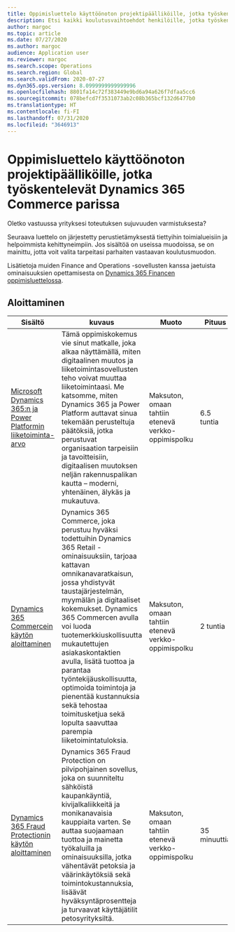```yaml
---
title: Oppimisluettelo käyttöönoton projektipäälliköille, jotka työskentelevät Dynamics 365 Commerce parissa
description: Etsi kaikki koulutusvaihtoehdot henkilöille, jotka työskentelevät käyttöönoton projektipäällikköinä Dynamics 365 Commerce -sovelluksessa.
author: margoc
ms.topic: article
ms.date: 07/27/2020
ms.author: margoc
audience: Application user
ms.reviewer: margoc
ms.search.scope: Operations
ms.search.region: Global
ms.search.validFrom: 2020-07-27
ms.dyn365.ops.version: 8.0999999999999996
ms.openlocfilehash: 8801fa14c72f383449e9bd6a94a626f7dfaa5cc6
ms.sourcegitcommit: 078befcd7f3531073ab2c08b365bcf132d6477b0
ms.translationtype: HT
ms.contentlocale: fi-FI
ms.lasthandoff: 07/31/2020
ms.locfileid: "3646913"
---
```

# <a name="learning-catalog-for-implementation-project-managers-working-with-dynamics-365-commerce"></a>Oppimisluettelo käyttöönoton projektipäälliköille, jotka työskentelevät Dynamics 365 Commerce parissa

Oletko vastuussa yrityksesi toteutuksen sujuvuuden varmistuksesta?

Seuraava luettelo on järjestetty perustietämyksestä tiettyihin toimialueisiin ja helpoimmista kehittyneimpiin. Jos sisältöä on useissa muodoissa, se on mainittu, jotta voit valita tarpeitasi parhaiten vastaavan koulutusmuodon.

Lisätietoja muiden Finance and Operations -sovellusten kanssa jaetuista ominaisuuksien opettamisesta on [Dynamics 365 Financen oppimisluettelossa](../../finance/get-started/learning-catalog-project-manager.md).

## <a name="get-started"></a>Aloittaminen<a name="get-started"></a>

| Sisältö | kuvaus  | Muoto  | Pituus    |
|------------------------------------------------------------------------------------------------------------------------------------------------------------------------------|---------------------------------------------------------------------------------------------------------------------------------------------------------------------------------------------------------------------------------------------------------------------------------------------------------------------------------------------------------------------------------------------------|-----------------------------------------|-----------|
| [Microsoft Dynamics 365:n ja Power Platformin liiketoiminta-arvo](https://docs.microsoft.com/learn/paths/learn-business-value-of-dynamics-365-and-power-platform/) | Tämä oppimiskokemus vie sinut matkalle, joka alkaa näyttämällä, miten digitaalinen muutos ja liiketoimintasovellusten teho voivat muuttaa liiketoimintaasi. Me katsomme, miten Dynamics 365 ja Power Platform auttavat sinua tekemään perusteltuja päätöksiä, jotka perustuvat organisaation tarpeisiin ja tavoitteisiin, digitaalisen muutoksen neljän rakennuspalikan kautta – moderni, yhtenäinen, älykäs ja mukautuva. | Maksuton, omaan tahtiin etenevä verkko-oppimispolku   | 6.5 tuntia   |
| [Dynamics 365 Commercein käytön aloittaminen](https://docs.microsoft.com/learn/paths/get-started-dynamics-365-commerce/)  | Dynamics 365 Commerce, joka perustuu hyväksi todettuihin Dynamics 365 Retail -ominaisuuksiin, tarjoaa kattavan omnikanavaratkaisun, jossa yhdistyvät taustajärjestelmän, myymälän ja digitaaliset kokemukset. Dynamics 365 Commercen avulla voi luoda tuotemerkkiuskollisuutta mukautettujen asiakaskontaktien avulla, lisätä tuottoa ja parantaa työntekijäuskollisuutta, optimoida toimintoja ja pienentää kustannuksia sekä tehostaa toimitusketjua sekä lopulta saavuttaa parempia liiketoimintatuloksia. | Maksuton, omaan tahtiin etenevä verkko-oppimispolku   | 2 tuntia   |
| [Dynamics 365 Fraud Protectionin käytön aloittaminen](https://docs.microsoft.com/learn/modules/get-started-fraud-protection/)| Dynamics 365 Fraud Protection on pilvipohjainen sovellus, joka on suunniteltu sähköistä kaupankäyntiä, kivijalkaliikkeitä ja monikanavaisia kauppiaita varten. Se auttaa suojaamaan tuottoa ja mainetta työkaluilla ja ominaisuuksilla, jotka vähentävät petoksia ja väärinkäytöksiä sekä toimintokustannuksia, lisäävät hyväksyntäprosentteja ja turvaavat käyttäjätilit petosyrityksiltä. | Maksuton, omaan tahtiin etenevä verkko-oppimispolku | 35 minuuttia |
